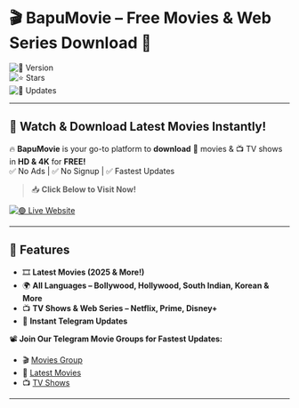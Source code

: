 # 🎬 BapuMovie – Free Movies & Web Series Download 🚀  

![🚀 Version](https://img.shields.io/badge/Version-1.0-blue?style=for-the-badge)  
![⭐ Stars](https://img.shields.io/github/stars/BAPUx03/BapuMovie?style=social)  
![🔄 Updates](https://img.shields.io/badge/Latest%20Update-2025-green?style=for-the-badge)  

---

## 🌟 Watch & Download Latest Movies Instantly!  

🔥 **BapuMovie** is your go-to platform to **download** 🎥 movies & 📺 TV shows in **HD & 4K** for **FREE!**  
✅ No Ads | ✅ No Signup | ✅ Fastest Updates  

> 📥 **Click Below to Visit Now!**  

[![🟢 Live Website](https://img.shields.io/badge/🔴%20Live%20Website-Click%20Here-red?style=for-the-badge)](https://bapux03.github.io/BapuMovie//)  

---

## 🚀 Features  
- 🎞️ **Latest Movies (2025 & More!)**  
- 🌍 **All Languages – Bollywood, Hollywood, South Indian, Korean & More**  
- 📺 **TV Shows & Web Series – Netflix, Prime, Disney+**  
- 🔔 **Instant Telegram Updates**  

📽️ **Join Our Telegram Movie Groups for Fastest Updates:**  
- 🎬 [Movies Group](https://t.me/BAPU_EMPIRE)  
- 🍿 [Latest Movies](https://t.me/+kuU_c4AYsqZlNThl)  
- 📺 [TV Shows](https://t.me/BAPU_TV)  

---
